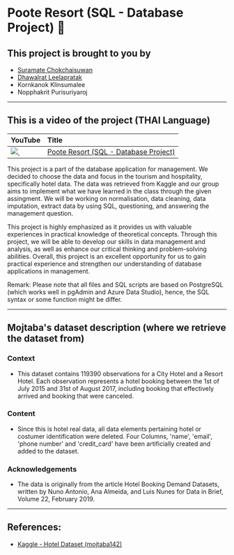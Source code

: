 # Poote Resort (SQL - Database Project) 🏨
## This project is brought to you by 
* [Suramate Chokchaisuwan](https://github.com/sc-matthew)
* [Dhawalrat Leelapratak](https://github.com/Dhawalratlee)
* Kornkanok Klinsumalee
* Nopphakrit Purisuriyaroj

---
## This is a video of the project (THAI Language)
| YouTube                                                                                                     | Title                                                                                                                                       |
|:------------------------------------------------------------------------------------------------------------|:--------------------------------------------------------------------------------------------------------------------------------------------|
| <a href=https://youtu.be/wsibvveWkyA><img src=https://i.ytimg.com/vi/wsibvveWkyA/mqdefault.jpg />&nbsp;</a> | <a href="https://youtu.be/wsibvveWkyA">Poote Resort (SQL - Database Project)</a>  

This project is a part of the database application for management. We decided to choose the data and focus in the tourism and hospitality, specifically hotel data. The data was retrieved from Kaggle and our group aims to implement what we have learned in the class through the given assingment. We will be working on normalisation, data cleaning, data imputation, extract data by using SQL, questioning, and answering the management question.

This project is highly emphasized as it provides us with valuable experiences in practical knowledge of theoretical concepts. Through this project, we will be able to develop our skills in data management and analysis, as well as enhance our critical thinking and problem-solving abilities. Overall, this project is an excellent opportunity for us to gain practical experience and strengthen our understanding of database applications in management.

Remark: Please note that all files and SQL scripts are based on PostgreSQL (which works well in pgAdmin and Azure Data Studio), hence, the SQL syntax or some function might be differ.

---
## Mojtaba's dataset description (where we retrieve the dataset from)

### Context
* This dataset contains 119390 observations for a City Hotel and a Resort Hotel. Each observation represents a hotel booking between the 1st of July 2015 and 31st of August 2017, including booking that effectively arrived and booking that were canceled.

### Content
* Since this is hotel real data, all data elements pertaining hotel or costumer identification were deleted.
Four Columns, 'name', 'email', 'phone number' and 'credit_card' have been artificially created and added to the dataset.

### Acknowledgements
* The data is originally from the article Hotel Booking Demand Datasets, written by Nuno Antonio, Ana Almeida, and Luis Nunes for Data in Brief, Volume 22, February 2019.

---
## References:
* [Kaggle - Hotel Dataset (mojtaba142)](https://www.kaggle.com/datasets/mojtaba142/hotel-booking)
